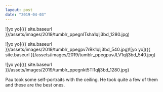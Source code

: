 ```yaml
---
layout: post
date: "2019-04-03"
---
```


![yo yo]({{ site.baseurl }}/assets/images/2019/tumblr_ppegnlTsha1qlj3bd_1280.jpg)

![yo yo]({{ site.baseurl }}/assets/images/2019/tumblr_ppegpv7rBk1qlj3bd_540.jpg)![yo yo]({{ site.baseurl }}/assets/images/2019/tumblr_ppegpuvJLV1qlj3bd_540.jpg)

![yo yo]({{ site.baseurl }}/assets/images/2019/tumblr_ppegnkt5Tl1qlj3bd_1280.jpg)

Pau took some self-portraits with the ceiling. He took quite a few of them and these are the best ones.
